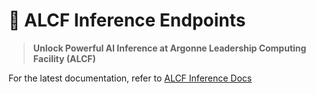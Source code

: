 # 🤖 ALCF Inference Endpoints

> **Unlock Powerful AI Inference at Argonne Leadership Computing Facility (ALCF)**

For the latest documentation, refer to [ALCF Inference Docs](https://docs.alcf.anl.gov/services/inference-endpoints/)
